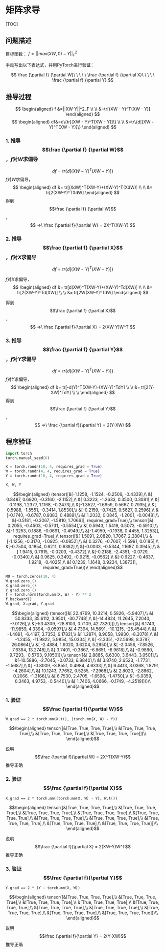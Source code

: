 # 矩阵求导

[TOC]

## 问题描述

目标函数： $f=||max(XW,0)-Y||^2_F$

手动写出以下表达式，并用PyTorch进行验证：

$$
\frac {\partial f} {\partial W}\ \ \ \ \ \frac {\partial f} {\partial X}\ \ \ \ \ \frac {\partial f} {\partial Y}
$$

## 推导过程

$$
\begin{aligned}
f &=||XW-Y||^2_F \\ \\
  &=tr[(XW - Y)^T(XW - Y)]
\end{aligned}
$$
$$
\begin{aligned}
df&=d\{tr[(XW - Y)^T(XW - Y)]\} \\ \\
  &=tr\{d[(XW - Y)^T(XW - Y)]\}
\end{aligned}
$$

### 1. 推导$$\frac {\partial f} {\partial W}$$，$f$对$W$求偏导

$$
df=tr\{d[(XW - Y)^T(XW - Y)]\}
$$
$f$对$W$求偏导，
$$
\begin{aligned}
df &= tr[(XdW)^T(XW-Y)+(XW-Y)^T(XdW)] \\ \\
   &= tr[2(XW-Y)^TXdW] 
\end{aligned}
$$
得到$$\frac {\partial f} {\partial W}$$，
$$
=>\ \frac {\partial f}{\partial W} = 2X^T(XW-Y)
$$

### 2. 推导$$\frac {\partial f} {\partial X}$$，$f$对$X$求偏导

$$
df=tr\{d[(XW - Y)^T(XW - Y)]\}
$$

$f$对$X$求偏导，
$$
\begin{aligned}
df &= tr[d(XW)^T(XW-Y)+(XW-Y)^Td(XW)] \\ \\
   &= tr[2(XW-Y)^Td(XW)] \\ \\
   &= tr[2W(XW-Y)^TdW]
\end{aligned}
$$

得到$$\frac {\partial f} {\partial X}$$，
$$
=>\ \frac {\partial f}{\partial X} = 2(XW-Y)W^T
$$

### 3. 推导$$\frac {\partial f} {\partial Y}$$，$f$对$Y$求偏导

$$
df=tr\{d[(XW - Y)^T(XW - Y)]\}
$$
$f$对$Y$求偏导，
$$
\begin{aligned}
df &= tr[-d(Y)^T(XW-Y)-(XW-Y)^TdY] \\ \\
   &= tr[2(Y-XW)^TdY] \\ \\
\end{aligned}
$$
得到$$\frac {\partial f} {\partial Y}$$，
$$
=>\ \frac {\partial f}{\partial Y} = 2(Y-XW)
$$

## 程序验证

```python
import torch
torch.manual_seed(0)

X = torch.randn(10, 4, requires_grad = True)
W = torch.randn(4, 4, requires_grad = True)
Y = torch.randn(10, 4, requires_grad = True)

X, W, Y
```

$$\begin{aligned}
(tensor([&[-1.1258, -1.1524, -0.2506, -0.4339],\\
         &[ 0.8487,  0.6920, -0.3160, -2.1152],\\
         &[ 0.3223, -1.2633,  0.3500,  0.3081],\\
         &[ 0.1198,  1.2377,  1.1168, -0.2473],\\
         &[-1.3527, -1.6959,  0.5667,  0.7935],\\
         &[ 0.5988, -1.5551, -0.3414,  1.8530],\\
         &[-0.2159, -0.7425,  0.5627,  0.2596],\\
         &[-0.1740, -0.6787,  0.9383,  0.4889],\\
         &[ 1.2032,  0.0845, -1.2001, -0.0048],\\
         &[-0.5181, -0.3067, -1.5810,  1.7066]], requires_grad=True),\\
 tensor([&[ 0.2055, -0.4503, -0.5731, -0.5554],\\
         &[ 0.5943,  1.5419,  0.5073, -0.5910],\\
         &[-1.3253,  0.1886, -0.0691, -0.4949],\\
         &[-1.4959, -0.1938,  0.4455,  1.3253]], requires_grad=True),\\
 tensor([&[ 1.5091,  2.0820,  1.7067,  2.3804],\\
         &[-1.1256, -0.3170, -1.0925, -0.0852],\\
         &[ 0.3276, -0.7607, -1.5991,  0.0185],\\
         &[-0.7504,  0.1854,  0.6211,  0.6382],\\
         &[-0.0033, -0.5344,  1.1687,  0.3945],\\
         &[ 1.9415,  0.7915, -0.0203, -0.4372],\\
         &[-0.2188, -2.4351, -0.0729, -0.0340],\\
         &[ 0.9625,  0.3492, -0.9215, -0.0562],\\
         &[-0.6227, -0.4637,  1.9218, -0.4025],\\
         &[ 0.1239,  1.1648,  0.9234,  1.3873]], requires_grad=True))\\
\end{aligned}$$

```python
M0 = torch.zeros(10, 4)
W.grad.zero_()
X.grad.zero_()
Y.grad.zero_()
f = torch.norm(torch.mm(X, W) - Y) ** 2
f.backward()
W.grad, X.grad, Y.grad
```

$$\begin{aligned}
(tensor([&[ 22.4769,  10.3214,   0.5826,  -5.9407],\\
         &[ 50.8333,  35.6112,   3.9501, -30.7748],\\
         &[-14.4824,  11.2645,   7.2040,  -7.0126],\\
         &[-53.4309, -28.8103,   0.7109,  42.7320]]),\\
 tensor([&[  6.1743, -11.9859,   4.3394,  -0.0597],\\
         &[  4.7394,  14.5691, -10.1215, -25.4544],\\
         &[ -1.4891,  -6.4197,   3.7353,   9.1782],\\
         &[  1.2874,   8.9058,   1.9930,  -8.3078],\\
         &[ -1.2455, -11.9822,   5.9854,  15.0334],\\
         &[ -2.3351, -22.5698,   8.3787,  26.0864],\\
         &[ -2.4884,   1.9020,   3.6204,   5.2850],\\
         &[ -2.0456,  -7.8526,   7.6394,  13.2748],\\
         &[  3.7401,  -0.3867,  -6.6651,  -8.9618],\\
         &[ -0.9880,  -9.7293,  -0.5763,   9.1050]]),\\
 tensor([&[  2.8885,   6.6300,   3.6443,   3.0501],\\
         &[-10.5886,  -2.7045,  -0.0733,   6.8840],\\
         &[  3.8740,   2.6523,  -1.7731,  -1.5687],\\
         &[ -0.8009,  -3.8551,   0.4984,   4.6333],\\
         &[  6.4413,   3.0368,   1.8791,  -4.2604],\\
         &[ 10.1243,   7.7652,   0.5255,  -7.2968],\\
         &[  2.8020,  -2.8862,   0.2066,  -1.3166],\\
         &[  6.7530,   2.4705,  -1.6596,  -1.4750],\\
         &[ -5.0359,   0.3463,   4.9753,  -0.5440],\\
         &[  1.7406,   4.0666,  -0.1749,  -4.2519]]))\\
\end{aligned}$$

### 1. 验证$$\frac {\partial f}{\partial W}$$

```
W.grad == 2 * torch.mm(X.t(), (torch.mm(X, W) - Y))
```

$$\begin{aligned}
tensor([&[True, True, True, True],\\
        &[True, True, True, True],\\
        &[True, True, True, True],\\
        &[True, True, True, True]])\\
\end{aligned}$$

说明$$\frac {\partial f}{\partial W} = 2X^T(XW-Y)$$推导正确

### 2. 验证$$\frac {\partial f}{\partial X}$$
```
X.grad == 2 * torch.mm((torch.mm(X, W) - Y), W.t())
```

$$\begin{aligned}
tensor([&[True, True, True, True],\\
        &[True, True, True, True],\\
        &[True, True, True, True],\\
        &[True, True, True, True],\\
        &[True, True, True, True],\\
        &[True, True, True, True],\\
        &[True, True, True, True],\\
        &[True, True, True, True],\\
        &[True, True, True, True],\\
        &[True, True, True, True]])\\
        \end{aligned}$$

说明$$\frac {\partial f}{\partial X} = 2(XW-Y)W^T$$推导正确

### 3. 验证$$\frac {\partial f}{\partial Y}$$
```
Y.grad == 2 * (Y - torch.mm(X, W))
```

$$\begin{aligned}
tensor([&[True, True, True, True],\\
        &[True, True, True, True],\\
        &[True, True, True, True],\\
        &[True, True, True, True],\\
        &[True, True, True, True],\\
        &[True, True, True, True],\\
        &[True, True, True, True],\\
        &[True, True, True, True],\\
        &[True, True, True, True],\\
        &[True, True, True, True]])\\
        \end{aligned}$$

说明$$\frac {\partial f}{\partial Y} = 2(Y-XW)$$推导正确